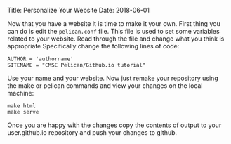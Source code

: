 Title: Personalize Your Website 
Date: 2018-06-01 

Now that you have a website it is time to make it your own.  First thing you can do is edit the ```pelican.conf``` file.  This file is used to set some variables related to your website.  Read through the file and change what you think is appropriate Specifically change the following lines of code:

```
AUTHOR = 'authorname'
SITENAME = "CMSE Pelican/Github.io tutorial"
```

Use your name and your website.  Now just remake your repository using the make or pelican commands and view your changes on the local machine:

```
make html
make serve
```

Once you are happy with the changes copy the contents of output to your user.github.io repository and push your changes to github.
